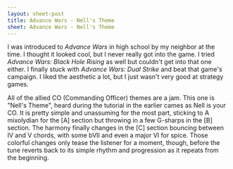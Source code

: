 ```yaml
---
layout: sheet-post
title: Advance Wars - Nell's Theme
sheet: Advance Wars - Nell's Theme
---
```

I was introduced to *Advance Wars* in high school by my neighbor at the time. I thought
it looked cool, but I never really got into the game. I tried *Advance Wars: Black Hole
Rising* as well but couldn't get into that one either. I finally stuck with *Advance
Wars: Dual Strike* and beat that game's campaign. I liked the aesthetic a lot, but I just
wasn't very good at strategy games.

All of the allied CO (Commanding Officer) themes are a jam. This one is "Nell's Theme",
heard during the tutorial in the earlier cames as Nell is your CO. It is pretty simple
and unassuming for the most part, sticking to A mixolydian for the [A] section but
throwing in a few G-sharps in the [B] section. The harmony finally changes in the [C]
section bouncing between IV and V chords, with some bVII and even a major VI for spice.
Those colorful changes only tease the listener for a moment, though, before the tune
reverts back to its simple rhythm and progression as it repeats from the beginning.
